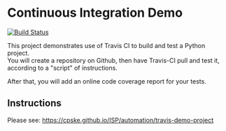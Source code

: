 Continuous Integration Demo
============================
[![Build Status](https://travis-ci.com/Thanabardi/demo-pyci.svg?branch=master)](https://travis-ci.com/Thanabardi/demo-pyci)

This project demonstrates use of Travis CI to build and test a Python project.  
You will create a repository on Github, then have Travis-CI pull and test it,
according to a "script" of instructions.

After that, you will add an online code coverage report for your tests.

## Instructions

Please see: https://cpske.github.io/ISP/automation/travis-demo-project